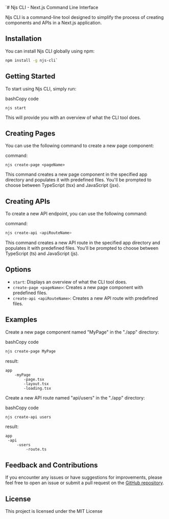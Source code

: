 `# Njs CLI - Next.js Command Line Interface

Njs CLI is a command-line tool designed to simplify the process of creating components and APIs in a Next.js application.

## Installation

You can install Njs CLI globally using npm:

```bash
npm install -g njs-cli`
```

## Getting Started

To start using Njs CLI, simply run:

bashCopy code

```
njs start
```

This will provide you with an overview of what the CLI tool does.

## Creating Pages

You can use the following command to create a new page component:

command:

```
njs create-page <pageName>
```

This command creates a new page component in the specified app directory and populates it with predefined files. You'll be prompted to choose between TypeScript (tsx) and JavaScript (jsx).

## Creating APIs

To create a new API endpoint, you can use the following command:

command:

```bash
njs create-api <apiRouteName>
```

This command creates a new API route in the specified app directory and populates it with predefined files. You'll be prompted to choose between TypeScript (ts) and JavaScript (js).

## Options

- `start`: Displays an overview of what the CLI tool does.
- `create-page <pageName>`: Creates a new page component with predefined files.
- `create-api <apiRouteName>`: Creates a new API route with predefined files.

## Examples

Create a new page component named "MyPage" in the "./app" directory:

bashCopy code

```bash
njs create-page MyPage
```

result:

```file
app
	-myPage
		-page.tsx
		-layout.tsx
		-loading.tsx
```

Create a new API route named "api/users" in the "./app" directory:

bashCopy code

```bash
njs create-api users
```

result:

```
app
 -api
	 -users
		 -route.ts
```

## Feedback and Contributions

If you encounter any issues or have suggestions for improvements, please feel free to open an issue or submit a pull request on the [GitHub repository](https://github.com/itsarunkumar/njs).

## License

This project is licensed under the MIT License
